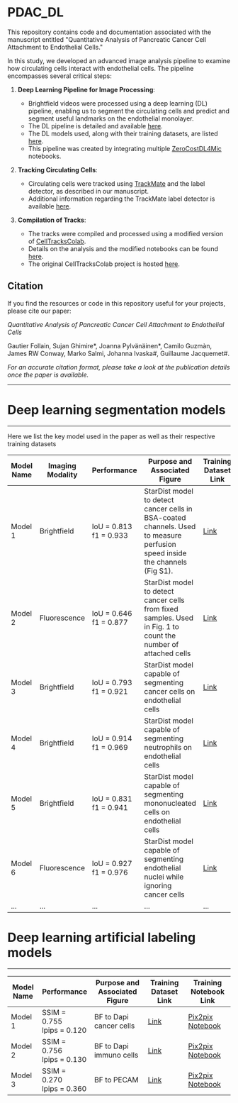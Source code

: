 # PDAC_DL

This repository contains code and documentation associated with the manuscript entitled "Quantitative Analysis of Pancreatic Cancer Cell Attachment to Endothelial Cells."

In this study, we developed an advanced image analysis pipeline to examine how circulating cells interact with endothelial cells. The pipeline encompasses several critical steps:

1. **Deep Learning Pipeline for Image Processing**:
   - Brightfield videos were processed using a deep learning (DL) pipeline, enabling us to segment the circulating cells and predict and segment useful landmarks on the endothelial monolayer.
   - The DL pipeline is detailed and available [here](link).
   - The DL models used, along with their training datasets, are listed [here](https://github.com/CellMigrationLab/PDAC_DL/blob/main/README.md#deep-learning-segmentation-models).
   - This pipeline was created by integrating multiple [ZeroCostDL4Mic](https://github.com/HenriquesLab/ZeroCostDL4Mic) notebooks.

2. **Tracking Circulating Cells**:
   - Circulating cells were tracked using [TrackMate](https://imagej.net/plugins/trackmate/) and the label detector, as described in our manuscript.
   - Additional information regarding the TrackMate label detector is available [here](LINK).

3. **Compilation of Tracks**:
   - The tracks were compiled and processed using a modified version of [CellTracksColab](https://github.com/CellMigrationLab/celltrackscollab).
   - Details on the analysis and the modified notebooks can be found [here](LINK).
   - The original CellTracksColab project is hosted [here](https://github.com/CellMigrationLab/celltrackscollab).

## Citation

If you find the resources or code in this repository useful for your projects, please cite our paper:

*Quantitative Analysis of Pancreatic Cancer Cell Attachment to Endothelial Cells*

Gautier Follain, Sujan Ghimire*, Joanna Pylvänäinen*, Camilo Guzmàn, James RW Conway, Marko Salmi, Johanna Ivaska#, Guillaume Jacquemet#.

*For an accurate citation format, please take a look at the publication details once the paper is available.*

---



# Deep learning segmentation models
------------------

Here we list the key model used in the paper as well as their respective training datasets


| Model Name | Imaging Modality | Performance | Purpose and Associated Figure | Training Dataset Link | Training Notebook Link |
|------------|------------------|-------------|-------------------------------|-----------------------|------------------------|
| Model 1    | Brightfield      |  IoU = 0.813 <br> f1 = 0.933 | StarDist model to detect cancer cells in BSA-coated channels. Used to measure perfusion speed inside the channels (Fig S1). | [Link](https://zenodo.org/records/4034939) | [StarDist 2D Notebook](https://github.com/HenriquesLab/ZeroCostDL4Mic/wiki#segmentation-networks) |
| Model 2    | Fluorescence     | IoU = 0.646 <br> f1 = 0.877 | StarDist model to detect cancer cells from fixed samples. Used in Fig. 1 to count the number of attached cells | [Link](https://doi.org/10.5281/zenodo.10572310) | [StarDist 2D Notebook](https://github.com/HenriquesLab/ZeroCostDL4Mic/wiki#segmentation-networks) |
| Model 3    | Brightfield | IoU = 0.793 <br> f1 = 0.921 | StarDist model capable of segmenting cancer cells on endothelial cells | [Link](https://doi.org/10.5281/zenodo.10572122) | [StarDist 2D Notebook](https://github.com/HenriquesLab/ZeroCostDL4Mic/wiki#segmentation-networks) |
| Model 4    | Brightfield | IoU = 0.914 <br> f1 = 0.969 | StarDist model capable of segmenting neutrophils on endothelial cells | [Link](https://doi.org/10.5281/zenodo.10572231) | [StarDist 2D Notebook](https://github.com/HenriquesLab/ZeroCostDL4Mic/wiki#segmentation-networks) |
| Model 5    | Brightfield | IoU = 0.831 <br> f1 = 0.941 | StarDist model capable of segmenting mononucleated cells on endothelial cells | [Link](https://doi.org/10.5281/zenodo.10572200) | [StarDist 2D Notebook](https://github.com/HenriquesLab/ZeroCostDL4Mic/wiki#segmentation-networks) |
| Model 6    | Fluorescence     | IoU = 0.927 <br> f1 = 0.976 | StarDist model capable of segmenting endothelial nuclei while ignoring cancer cells | [Link](https://doi.org/10.5281/zenodo.10617532) | [StarDist 2D Notebook](https://github.com/HenriquesLab/ZeroCostDL4Mic/wiki#segmentation-networks) |
| ...        | ...            | ...  | ...         | ...                             | ...                   | ...                    |



# Deep learning artificial labeling models
------------------
| Model Name | Performance | Purpose and Associated Figure | Training Dataset Link | Training Notebook Link |
|------------|-------------|-------------------------------|-----------------------|------------------------|
| Model 1    | SSIM = 0.755 <br> lpips = 0.120 | BF to Dapi cancer cells | [Link](https://doi.org/10.5281/zenodo.10621667) | [Pix2pix Notebook](https://github.com/HenriquesLab/ZeroCostDL4Mic/wiki#image-to-image-translation-networks) |
| Model 2    | SSIM = 0.756 <br> lpips = 0.130 | BF to Dapi immuno cells | [Link](https://doi.org/110.5281/zenodo.10617565) | [Pix2pix Notebook](https://github.com/HenriquesLab/ZeroCostDL4Mic/wiki#image-to-image-translation-networks) |
| Model 3    | SSIM = 0.270 <br> lpips = 0.360 | BF to PECAM | [Link](https://doi.org/10.5281/zenodo.10611092) | [Pix2pix Notebook](https://github.com/HenriquesLab/ZeroCostDL4Mic/wiki#image-to-image-translation-networks) |
